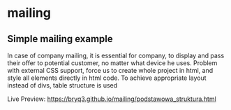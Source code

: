 # mailing

<h2> Simple mailing example </h2> 

<p> In case of company mailing, it is essential for company, to display and pass their offer to potential customer, no matter what device he uses.
Problem with external CSS support, force us to create whole project in html, and style all elements directly in html code. To achieve appropriate layout instead of divs, table structure is used</p>

<span>Live Preview: https://bryq3.github.io/mailing/podstawowa_struktura.html</span>

